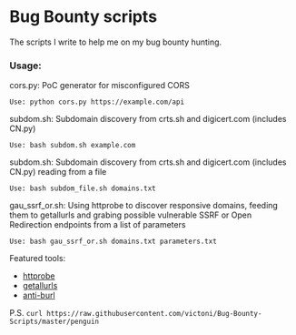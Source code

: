 # Bug Bounty scripts

The scripts I write to help me on my bug bounty hunting.

### Usage:
cors.py: PoC generator for misconfigured CORS

``Use: python cors.py https://example.com/api``

subdom.sh: Subdomain discovery from crts.sh and digicert.com (includes CN.py)

``Use: bash subdom.sh example.com``


subdom.sh: Subdomain discovery from crts.sh and digicert.com (includes CN.py) reading from a file

``Use: bash subdom_file.sh domains.txt``


gau_ssrf_or.sh: Using httprobe to discover responsive domains, feeding them to getallurls and grabing possible vulnerable SSRF or Open Redirection endpoints from a list of parameters

``Use: bash gau_ssrf_or.sh domains.txt parameters.txt``

Featured tools:
* [httprobe](https://github.com/tomnomnom/httprobe)
* [getallurls](https://github.com/lc/hacks/tree/master/getallurls)
* [anti-burl](https://github.com/tomnomnom/hacks/tree/master/anti-burl)

P.S. ``curl https://raw.githubusercontent.com/victoni/Bug-Bounty-Scripts/master/penguin``

